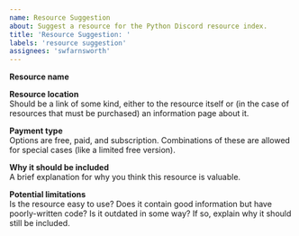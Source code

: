 ```yaml
---
name: Resource Suggestion
about: Suggest a resource for the Python Discord resource index.
title: 'Resource Suggestion: '
labels: 'resource suggestion'
assignees: 'swfarnsworth'
---
```


**Resource name**

**Resource location**\
Should be a link of some kind, either to the resource itself or (in the case of resources that must be purchased) an information page about it.

**Payment type**\
Options are free, paid, and subscription. Combinations of these are allowed for special cases (like a limited free version).

**Why it should be included**\
A brief explanation for why you think this resource is valuable.

**Potential limitations**\
Is the resource easy to use? Does it contain good information but have poorly-written code? Is it outdated in some way? If so, explain why it should still be included.
